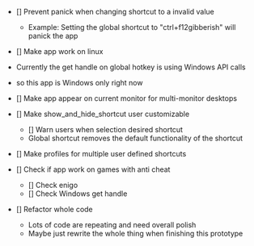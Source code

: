 - [] Prevent panick when changing shortcut to a invalid value

  - Example: Setting the global shortcut to "ctrl+f12gibberish" will panick the app

- [] Make app work on linux
- Currently the get handle on global hotkey is using Windows API calls
- so this app is Windows only right now

- [] Make app appear on current monitor for multi-monitor desktops

- [] Make show_and_hide_shortcut user customizable

  - [] Warn users when selection desired shortcut
  - Global shortcut removes the default functionality of the shortcut

- [] Make profiles for multiple user defined shortcuts

- [] Check if app work on games with anti cheat

  - [] Check enigo
  - [] Check Windows get handle

- [] Refactor whole code
  - Lots of code are repeating and need overall polish
  - Maybe just rewrite the whole thing when finishing this prototype
